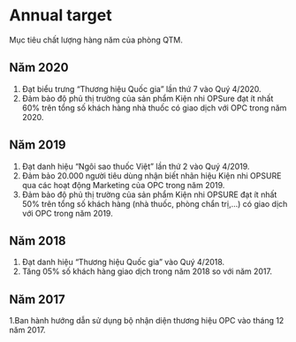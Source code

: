 # Annual target
Mục tiêu chất lượng hàng năm của phòng QTM.
## Năm 2020
1. Đạt biểu trưng “Thương hiệu Quốc gia” lần thứ 7 vào Quý 4/2020.
2. Đảm bảo độ phủ thị trường của sản phẩm Kiện nhi OPSure đạt ít nhất 60% trên tổng số khách hàng nhà thuốc có giao dịch với OPC trong năm  2020. 

## Năm 2019
1. Đạt danh hiệu “Ngôi sao thuốc Việt” lần thứ 2 vào Quý 4/2019.
2. Đảm bảo 20.000 người tiêu dùng nhận biết nhãn hiệu Kiện nhi OPSURE qua các hoạt động Marketing của OPC trong năm 2019.
3. Đảm bảo độ phủ thị trường của sản phẩm Kiện nhi OPSURE đạt ít nhất 50% trên tổng số khách hàng (nhà thuốc, phòng chẩn trị,…) có giao dịch với OPC trong năm  2019.

## Năm 2018
1. Đạt danh hiệu “Thương hiệu Quốc gia” vào Quý 4/2018.
2. Tăng 05% số khách hàng giao dịch trong năm 2018 so với năm 2017.

## Năm 2017
1.Ban hành hướng dẫn sử dụng bộ nhận diện thương hiệu OPC vào tháng 12 năm 2017.